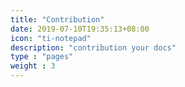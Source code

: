 ```yaml
---
title: "Contribution"
date: 2019-07-10T19:35:13+08:00
icon: "ti-notepad"
description: "contribution your docs"
type : "pages"
weight : 3
---
```


